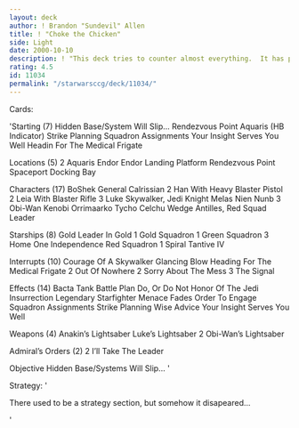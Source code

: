 ```yaml
---
layout: deck
author: ! Brandon "Sundevil" Allen
title: ! "Choke the Chicken"
side: Light
date: 2000-10-10
description: ! "This deck tries to counter almost everything.  It has power in the sky and on the ground, while using Aquaris to get the generation going."
rating: 4.5
id: 11034
permalink: "/starwarsccg/deck/11034/"
---
```

Cards: 

'Starting (7)
       Hidden Base/System Will Slip...
       Rendezvous Point
       Aquaris (HB Indicator)
       Strike Planning
       Squadron Assignments
       Your Insight Serves You Well
       Headin For The Medical Frigate

Locations (5)
     2 Aquaris
       Endor
       Endor Landing Platform
       Rendezvous Point
       Spaceport Docking Bay

Characters (17)
       BoShek
       General Calrissian
     2 Han With Heavy Blaster Pistol
     2 Leia With Blaster Rifle
     3 Luke Skywalker, Jedi Knight
       Melas
       Nien Nunb
     3 Obi-Wan Kenobi
       Orrimaarko
       Tycho Celchu
       Wedge Antilles, Red Squad Leader

Starships (8)
       Gold Leader In Gold 1
       Gold Squadron 1
       Green Squadron 3
       Home One
       Independence
       Red Squadron 1
       Spiral
       Tantive IV

Interrupts (10)
       Courage Of A Skywalker
       Glancing Blow
       Heading For The Medical Frigate
     2 Out Of Nowhere
     2 Sorry About The Mess
     3 The Signal

Effects (14)
       Bacta Tank
       Battle Plan
       Do, Or Do Not
       Honor Of The Jedi
       Insurrection
       Legendary Starfighter
       Menace Fades
       Order To Engage
       Squadron Assignments
       Strike Planning
       Wise Advice
       Your Insight Serves You Well

Weapons (4)
       Anakin’s Lightsaber
       Luke’s Lightsaber
     2 Obi-Wan’s Lightsaber

Admiral’s Orders (2)
       2 I’ll Take The Leader

Objective
       Hidden Base/Systems Will Slip... '

Strategy: '

There used to be a strategy section, but somehow it disapeared...


'

